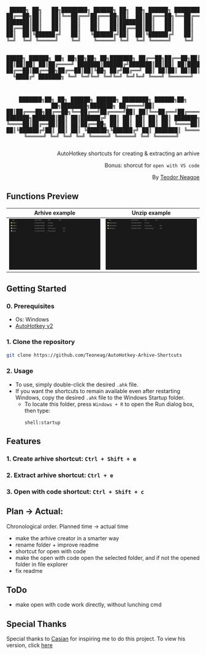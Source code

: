 <div align="center">
<pre>
 █████╗ ██╗   ██╗████████╗ ██████╗ ██╗  ██╗ ██████╗ ████████╗██╗  ██╗███████╗██╗   ██╗
██╔══██╗██║   ██║╚══██╔══╝██╔═══██╗██║  ██║██╔═══██╗╚══██╔══╝██║ ██╔╝██╔════╝╚██╗ ██╔╝
███████║██║   ██║   ██║   ██║   ██║███████║██║   ██║   ██║   █████╔╝ █████╗   ╚████╔╝ 
██╔══██║██║   ██║   ██║   ██║   ██║██╔══██║██║   ██║   ██║   ██╔═██╗ ██╔══╝    ╚██╔╝  
██║  ██║╚██████╔╝   ██║   ╚██████╔╝██║  ██║╚██████╔╝   ██║   ██║  ██╗███████╗   ██║   
╚═╝  ╚═╝ ╚═════╝    ╚═╝    ╚═════╝ ╚═╝  ╚═╝ ╚═════╝    ╚═╝   ╚═╝  ╚═╝╚══════╝   ╚═╝   

 █████╗ ██████╗ ██╗  ██╗██╗██╗   ██╗███████╗
██╔══██╗██╔══██╗██║  ██║██║██║   ██║██╔════╝
███████║██████╔╝███████║██║██║   ██║█████╗ 
██╔══██║██╔══██╗██╔══██║██║╚██╗ ██╔╝██╔══╝ 
██║  ██║██║  ██║██║  ██║██║ ╚████╔╝ ███████╗
╚═╝  ╚═╝╚═╝  ╚═╝╚═╝  ╚═╝╚═╝  ╚═══╝  ╚══════╝

███████╗██╗  ██╗ ██████╗ ██████╗ ████████╗ ██████╗██╗   ██╗████████╗███████╗
██╔════╝██║  ██║██╔═══██╗██╔══██╗╚══██╔══╝██╔════╝██║   ██║╚══██╔══╝██╔════╝
███████╗███████║██║   ██║██████╔╝   ██║   ██║     ██║   ██║   ██║   ███████╗
╚════██║██╔══██║██║   ██║██╔══██╗   ██║   ██║     ██║   ██║   ██║   ╚════██║
███████║██║  ██║╚██████╔╝██║  ██║   ██║   ╚██████╗╚██████╔╝   ██║   ███████║
╚══════╝╚═╝  ╚═╝ ╚═════╝ ╚═╝  ╚═╝   ╚═╝    ╚═════╝ ╚═════╝    ╚═╝   ╚══════╝
</pre>
<div align="right">

AutoHotkey shortcuts for creating & extracting an arhive

Bonus: shorcut for `open with VS code`

By [Teodor Neagoe](https://github.com/Teoneag)

</div>
</div>

## Functions Preview

| Arhive example | Unzip example |
|----------------|---------------|
| <img src="gifs/arhive.gif" alt="AutoHotkey-Arhive-Shortcuts"/> | <img src="gifs/unzip.gif" alt="AutoHotkey-Unzip-Shortcuts"/> |




## Getting Started

### 0. Prerequisites

- Os: Windows
- [AutoHotkey v2](https://www.autohotkey.com/v2/)

### 1. Clone the repository

```bash
git clone https://github.com/Teoneag/AutoHotkey-Arhive-Shortcuts
```

### 2. Usage

- To use, simply double-click the desired `.ahk` file.
- If you want the shortcuts to remain available even after restarting Windows, copy the desired `.ahk` file to the Windows Startup folder.
  - To locate this folder, press `Windows + R` to open the Run dialog box, then type:
    ```
    shell:startup
    ```

## Features

### 1. Create arhive shortcut: `Ctrl + Shift + e`

### 2. Extract arhive shortcut: `Ctrl + e`

### 3. Open with code shortcut: `Ctrl + Shift + c`

## Plan -> Actual: 

Chronological order. Planned time -> actual time
- make the arhive creator in a smarter way
- rename folder + improve readme
- shortcut for open with code
- make the open with code open the selected folder, and if not the opened folder in file explorer
- fix readme

## ToDo

- make open with code work directly, without lunching cmd

## Special Thanks

Special thanks to [Casian](https://github.com/ChiriacCasian) for inspiring me to do this project. To view his version, click [here](https://github.com/ChiriacCasian/AHK_custom_shortcuts/tree/main)
